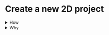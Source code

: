 
# Create a new 2D project

<details>
<summary>How</summary>
<img src="https://i.imgur.com/T2iZrmK.png" />
TODO
</details>
<details>
<summary>Why</summary>
TODO
</details>
